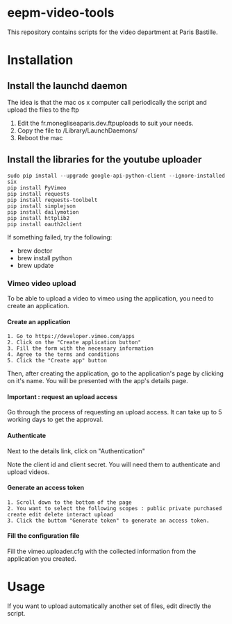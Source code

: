 # eepm-video-tools
This repository contains scripts for the video department at Paris Bastille.

# Installation

## Install the launchd daemon
The idea is that the mac os x computer call periodically the script and upload the files to the ftp

 1. Edit the fr.monegliseaparis.dev.ftpuploads to suit your needs.
 2. Copy the file to /Library/LaunchDaemons/
 3. Reboot the mac

## Install the libraries for the youtube uploader

	sudo pip install --upgrade google-api-python-client --ignore-installed six 
	pip install PyVimeo
	pip install requests
	pip install requests-toolbelt
	pip install simplejson
	pip install dailymotion
	pip install httplib2
	pip install oauth2client

If something failed, try the following:
 * brew doctor
 * brew install python
 * brew update

### Vimeo video upload
To be able to upload a video to vimeo using the application, you need to create an application.

#### Create an application

	1. Go to https://developer.vimeo.com/apps
	2. Click on the "Create application button"
	3. Fill the form with the necessary information
	4. Agree to the terms and conditions
	5. Click the "Create app" button

Then, after creating the application, go to the application's page by clicking on it's name. You will be presented with the app's details page.


#### Important : request an upload access

Go through the process of requesting an upload access. It can take up to 5 working days to get the approval.

#### Authenticate

Next to the details link, click on "Authentication"

Note the client id and client secret. You will need them to authenticate and upload videos.

#### Generate an access token

	1. Scroll down to the bottom of the page
	2. You want to select the following scopes : public private purchased create edit delete interact upload
	3. Click the buttom "Generate token" to generate an access token.

#### Fill the configuration file
Fill the vimeo.uploader.cfg with the collected information from the application you created.

# Usage

If you want to upload automatically another set of files, edit directly the script.
